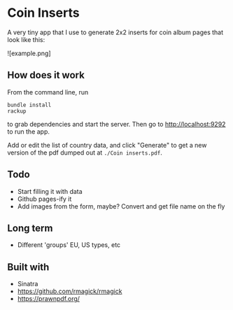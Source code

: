 # Coin Inserts

A very tiny app that I use to generate 2x2 inserts for coin album pages that look like this:

![example.png]

## How does it work
From the command line, run
```
bundle install
rackup
```
to grab dependencies and start the server.  Then go to [http://localhost:9292](http://localhost:9292) to run the app.

Add or edit the list of country data, and click "Generate" to get a new version of the pdf dumped out at `./Coin inserts.pdf`.

## Todo
- Start filling it with data
- Github pages-ify it
- Add images from the form, maybe?  Convert and get file name on the fly

## Long term
- Different 'groups'
  EU, US types, etc

## Built with
- Sinatra
- https://github.com/rmagick/rmagick
- https://prawnpdf.org/